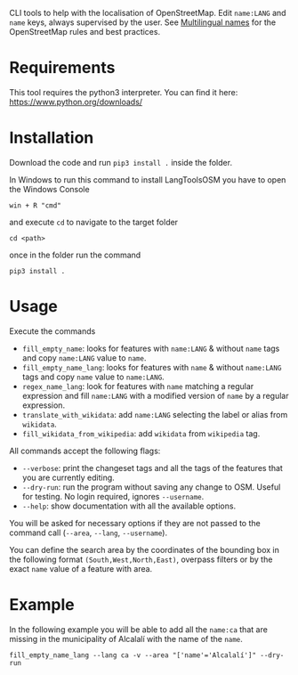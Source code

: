 CLI tools to help with the localisation of OpenStreetMap.
Edit ```name:LANG``` and ```name``` keys, always supervised by the user.
See [Multilingual names](https://wiki.openstreetmap.org/wiki/Multilingual_names) for the OpenStreetMap rules and best practices. 

# Requirements

This tool requires the python3 interpreter. You can find it here:
https://www.python.org/downloads/

# Installation
Download the code and run ```pip3 install .``` inside the folder.

In Windows to run this command to install LangToolsOSM you have to open the Windows Console
```
win + R "cmd"
```
 and execute ```cd``` to navigate to the target folder
```
cd <path>
```
once in the folder run the command
```
pip3 install .
```



# Usage

Execute the commands

* ```fill_empty_name```: looks for features with ```name:LANG``` & without ```name``` tags and copy ```name:LANG``` value to ```name```.
* ```fill_empty_name_lang```: looks for features with ```name``` & without ```name:LANG``` tags and copy ```name``` value to ```name:LANG```.
* ```regex_name_lang```: look for features with ```name``` matching a regular expression and fill ```name:LANG``` with a modified version of ```name``` by a regular expression.
* ```translate_with_wikidata```: add ```name:LANG``` selecting the label or alias from ```wikidata```.
* ```fill_wikidata_from_wikipedia```: add ```wikidata``` from ```wikipedia``` tag.

All commands accept the following flags:

* ```--verbose```: print the changeset tags and all the tags of the features that you are currently editing.
* ```--dry-run```: run the program without saving any change to OSM. Useful for testing. No login required, ignores ```--username```.
* ```--help```: show documentation with all the available options.

You will be asked for necessary options if they are not passed to the command call (```--area```, ```--lang```, ```--username```).

You can define the search area by the coordinates of the bounding box in the following format ```(South,West,North,East)```, overpass filters or by the exact ```name``` value of a feature with area.

# Example
In the following example you will be able to add all the ```name:ca``` that are missing in the municipality of Alcalalí with the name of the ```name```.

```
fill_empty_name_lang --lang ca -v --area "['name'='Alcalalí']" --dry-run
```
